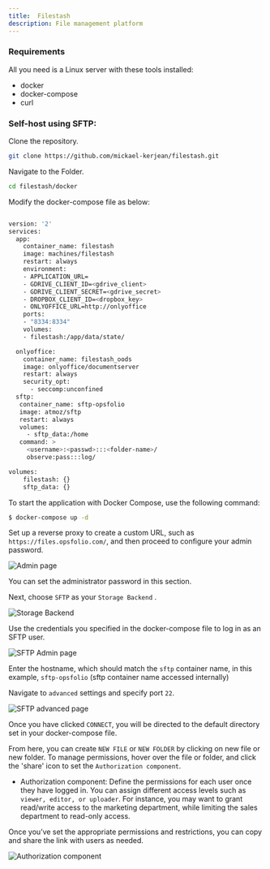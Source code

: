 ```yaml
---
title:  Filestash
description: File management platform
---
```


### Requirements
All you need is a Linux server with these tools installed:

- docker
- docker-compose
- curl

### Self-host using SFTP:

Clone the repository.

```   bash
git clone https://github.com/mickael-kerjean/filestash.git
```

Navigate to the Folder.  

``` bash
cd filestash/docker
```

Modify the docker-compose file as below:

```  bash

version: '2'
services:
  app:
    container_name: filestash
    image: machines/filestash
    restart: always
    environment:
    - APPLICATION_URL=
    - GDRIVE_CLIENT_ID=<gdrive_client>
    - GDRIVE_CLIENT_SECRET=<gdrive_secret>
    - DROPBOX_CLIENT_ID=<dropbox_key>
    - ONLYOFFICE_URL=http://onlyoffice
    ports:
    - "8334:8334"
    volumes:
    - filestash:/app/data/state/

  onlyoffice:
    container_name: filestash_oods
    image: onlyoffice/documentserver
    restart: always
    security_opt:
      - seccomp:unconfined
  sftp:
   container_name: sftp-opsfolio
   image: atmoz/sftp
   restart: always
   volumes:
     - sftp_data:/home
   command: >
     <username>:<passwd>:::<folder-name>/
     observe:pass:::log/

volumes:
    filestash: {}
    sftp_data: {}
```


To start the application with Docker Compose, use the following command:

```bash
$ docker-compose up -d
```

Set up a reverse proxy to create a custom URL, such as `https://files.opsfolio.com/`, and then proceed to configure your admin password.

![Admin page](/images/adminpage.png) 

You can set the administrator password in this section.

Next, choose `SFTP` as your `Storage Backend` . 

![Storage Backend](/images/Storage-Backend.png) 

Use the credentials you specified in the docker-compose file to log in as an SFTP user.

![SFTP Admin page](/images/SFTP-login.png) 

Enter the hostname, which should match the `sftp` container name, in this example, `sftp-opsfolio` (sftp container name accessed internally) 

Navigate to `advanced` settings and specify port `22`.

![SFTP advanced page](/images/SFTP-advanced.png) 

Once you have clicked `CONNECT`, you will be directed to the default directory set in your docker-compose file.

From here, you can create `NEW FILE` or `NEW FOLDER` by clicking on new file or new folder. To manage permissions, hover over the file or folder, and click the 'share' icon to set the  `Authorization component`.

- Authorization component: Define the permissions for each user once they have logged in. You can assign different access levels such as `viewer, editor, or uploader`. For instance, you may want to grant read/write access to the marketing department, while limiting the sales department to read-only access.

Once you’ve set the appropriate permissions and restrictions, you can copy and share the link with users as needed.

![Authorization component](/images/Authorization-component.png)
